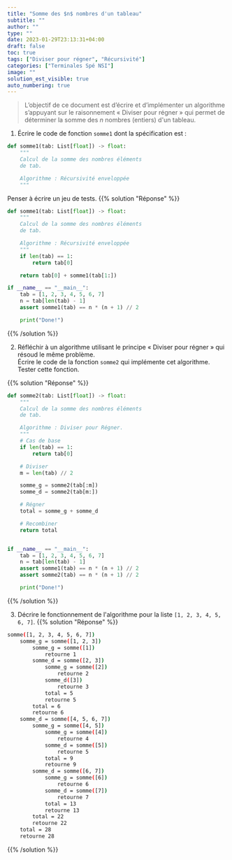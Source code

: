 ```yaml
---
title: "Somme des $n$ nombres d'un tableau"
subtitle: ""
author: ""
type: ""
date: 2023-01-29T23:13:31+04:00
draft: false
toc: true
tags: ["Diviser pour régner", "Récursivité"]
categories: ["Terminales Spé NSI"]
image: ""
solution_est_visible: true
auto_numbering: true
---
```


> L’objectif de ce document est d’écrire et d’implémenter un algorithme s’appuyant sur le raisonnement « Diviser pour régner » qui permet de déterminer la somme des $n$ nombres (entiers) d'un tableau.

1. Écrire le code de fonction `somme1` dont la spécification est :

```python
def somme1(tab: List[float]) -> float:
    """
    Calcul de la somme des nombres éléments
    de tab.

    Algorithme : Récursivité enveloppée
    """
```

Penser à écrire un jeu de tests.
{{% solution "Réponse" %}}

```python
def somme1(tab: List[float]) -> float:
    """
    Calcul de la somme des nombres éléments
    de tab.

    Algorithme : Récursivité enveloppée
    """
    if len(tab) == 1:
        return tab[0]

    return tab[0] + somme1(tab[1:])

if __name__ == "__main__":
    tab = [1, 2, 3, 4, 5, 6, 7]
    n = tab[len(tab) - 1]
    assert somme1(tab) == n * (n + 1) // 2

    print("Done!")
```

{{% /solution %}}

2. Réfléchir à un algorithme utilisant le principe « Diviser pour régner » qui résoud le même problème.  
Écrire le code de la fonction `somme2` qui implémente cet algorithme.  
Tester cette fonction.

{{% solution "Réponse" %}}

```python
def somme2(tab: List[float]) -> float:
    """
    Calcul de la somme des nombres éléments
    de tab.

    Algorithme : Diviser pour Régner.
    """
    # Cas de base
    if len(tab) == 1:
        return tab[0]

    # Diviser
    m = len(tab) // 2

    somme_g = somme2(tab[:m])
    somme_d = somme2(tab[m:])

    # Régner
    total = somme_g + somme_d

    # Recombiner
    return total


if __name__ == "__main__":
    tab = [1, 2, 3, 4, 5, 6, 7]
    n = tab[len(tab) - 1]
    assert somme1(tab) == n * (n + 1) // 2
    assert somme2(tab) == n * (n + 1) // 2

    print("Done!")
```

{{% /solution %}}

3. Décrire le fonctionnement de l'algorithme pour la liste `[1, 2, 3, 4, 5, 6, 7]`.
{{% solution "Réponse" %}}

```bash
somme([1, 2, 3, 4, 5, 6, 7])
    somme_g = somme([1, 2, 3])
        somme_g = somme([1])
            retourne 1
        somme_d = somme([2, 3])
            somme_g = somme([2])
                retourne 2
            somme_d([3])
                retourne 3
            total = 5
            retourne 5
        total = 6
        retourne 6
    somme_d = somme([4, 5, 6, 7])
        somme_g = somme([4, 5])
            somme_g = somme([4])
                retourne 4
            somme_d = somme([5])
                retourne 5
            total = 9
            retourne 9
        somme_d = somme([6, 7])
            somme_g = somme([6])
                retourne 6
            somme_d = somme([7])
                retourne 7
            total = 13
            retourne 13
        total = 22
        retourne 22
    total = 28
    retourne 28
```

{{% /solution %}}
